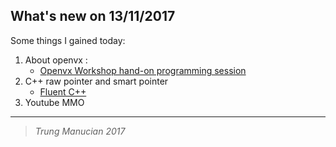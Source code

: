 ## What's new on 13/11/2017
Some things I gained today: 
1. About openvx : 
    - [Openvx Workshop hand-on programming session](https://sci-hub.cc/https://dl.acm.org/citation.cfm?id=2988513)
2. C++ raw pointer and smart pointer 
    - [Fluent C++](fluentcpp.com)
3. Youtube MMO

---
> _Trung Manucian 2017_

